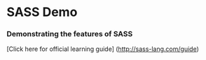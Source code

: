 SASS Demo
==========
### Demonstrating the features of SASS

[Click here for official learning guide] (http://sass-lang.com/guide)